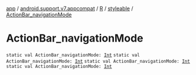 [app](../../../index.md) / [android.support.v7.appcompat](../../index.md) / [R](../index.md) / [styleable](index.md) / [ActionBar_navigationMode](.)

# ActionBar_navigationMode

`static val ActionBar_navigationMode: `[`Int`](https://kotlinlang.org/api/latest/jvm/stdlib/kotlin/-int/index.html)
`static val ActionBar_navigationMode: `[`Int`](https://kotlinlang.org/api/latest/jvm/stdlib/kotlin/-int/index.html)
`static val ActionBar_navigationMode: `[`Int`](https://kotlinlang.org/api/latest/jvm/stdlib/kotlin/-int/index.html)
`static val ActionBar_navigationMode: `[`Int`](https://kotlinlang.org/api/latest/jvm/stdlib/kotlin/-int/index.html)